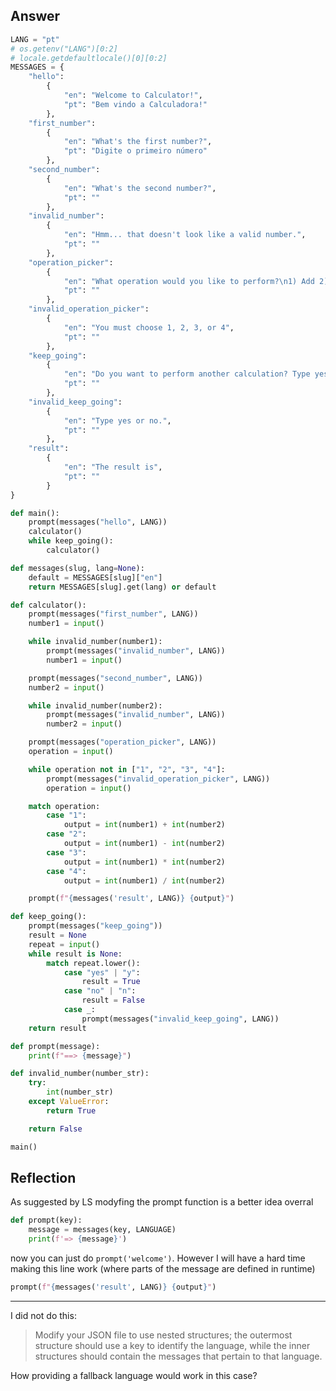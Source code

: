 ## Answer

```python
LANG = "pt"
# os.getenv("LANG")[0:2] 
# locale.getdefaultlocale()[0][0:2]
MESSAGES = {
    "hello": 
        {
            "en": "Welcome to Calculator!",
            "pt": "Bem vindo a Calculadora!"
        },
    "first_number": 
        {
            "en": "What's the first number?",
            "pt": "Digite o primeiro número"
        },
    "second_number": 
        {
            "en": "What's the second number?",
            "pt": ""
        },
    "invalid_number": 
        {
            "en": "Hmm... that doesn't look like a valid number.",
            "pt": ""
        },
    "operation_picker": 
        {
            "en": "What operation would you like to perform?\n1) Add 2) Subtract 3) Multiply 4) Divide",
            "pt": ""
        },
    "invalid_operation_picker": 
        {
            "en": "You must choose 1, 2, 3, or 4",
            "pt": ""
        },
    "keep_going": 
        {
            "en": "Do you want to perform another calculation? Type yes or no.",
            "pt": ""
        },
    "invalid_keep_going": 
        {
            "en": "Type yes or no.",
            "pt": ""
        },
    "result": 
        {
            "en": "The result is",
            "pt": ""
        }
}

def main():
    prompt(messages("hello", LANG))
    calculator()
    while keep_going():
        calculator()

def messages(slug, lang=None):
    default = MESSAGES[slug]["en"]
    return MESSAGES[slug].get(lang) or default

def calculator():
    prompt(messages("first_number", LANG))
    number1 = input()

    while invalid_number(number1):
        prompt(messages("invalid_number", LANG))
        number1 = input()

    prompt(messages("second_number", LANG))
    number2 = input()

    while invalid_number(number2):
        prompt(messages("invalid_number", LANG))
        number2 = input()

    prompt(messages("operation_picker", LANG))
    operation = input()

    while operation not in ["1", "2", "3", "4"]:
        prompt(messages("invalid_operation_picker", LANG))
        operation = input()

    match operation:
        case "1":
            output = int(number1) + int(number2)
        case "2":
            output = int(number1) - int(number2)
        case "3":
            output = int(number1) * int(number2)
        case "4":
            output = int(number1) / int(number2)

    prompt(f"{messages('result', LANG)} {output}")

def keep_going():
    prompt(messages("keep_going"))
    result = None
    repeat = input()
    while result is None:
        match repeat.lower():
            case "yes" | "y":
                result = True
            case "no" | "n":
                result = False
            case _:
                prompt(messages("invalid_keep_going", LANG))
    return result

def prompt(message):
    print(f"==> {message}")

def invalid_number(number_str):
    try:
        int(number_str)
    except ValueError:
        return True

    return False

main()
```

## Reflection

As suggested by LS modyfing the prompt function is a better idea overral

```python
def prompt(key):
    message = messages(key, LANGUAGE)
    print(f'=> {message}')
```

now you can just do `prompt('welcome')`. However I will have a hard time making this line work (where parts of the message are defined in runtime)

```python
prompt(f"{messages('result', LANG)} {output}")
```

---

I did not do this:

> Modify your JSON file to use nested structures; the outermost structure should use a key to identify the language, while the inner structures should contain the messages that pertain to that language.

How providing a fallback language would work in this case?